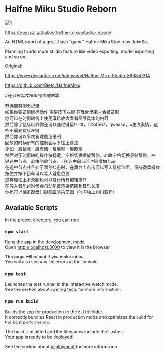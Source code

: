 # Halfne Miku Studio Reborn

![1](https://user-images.githubusercontent.com/14276008/145691466-c11aad20-9ea5-45a6-af14-88a05cb7db4a.gif)

https://yuyuyzl.github.io/halfne-miku-studio-reborn/

An HTML5 port of a great flash "game" Halfne Miku Studio by JohnSu.

Planning to add more studio feature like video exporting, model importing and so on.

Original: 

https://www.deviantart.com/johnsu/art/Halfne-Miku-Studio-396850314

https://github.com/Bietol/HalfneMiku

#还没有写文档但是快速教学

~~节选自群聊天记录~~  
如果你要录制鼠标动作 需要按下左键 在舞台里拖才会被录制  
你可以在时间轴线上使用滚轮放大看看图层具体的内容  
然后除了鼠标以外你还可以通过键盘f1-f8，1234567，qweasd，x更改表情，这些不需要鼠标左键  
然后你可以多次新建图层录制  
回放的时候所有的控制会从下往上叠加  
比如一层鼠标一层表情一层嘴型一层眨眼  
然后对于时间轴的操作快捷键，空格切换播放暂停，shift空格切换录制暂停，左键选中节点，退格删除节点，=在选中层当前时间增加节点  
在选中节点并且处于暂停状态时，在舞台上点击可以写入鼠标位置，保持键盘操作按住并按下回车可以写入键盘位置  
这样理论上不录制也可以进行所有编辑操作  
在导入音乐的时候会自动配置渲染范围到音乐长度  
你也可以使用键盘[ ]键配置渲染范围（时间轴上的[ ]图标）  

## Available Scripts

In the project directory, you can run:

### `npm start`

Runs the app in the development mode.\
Open [http://localhost:3000](http://localhost:3000) to view it in the browser.

The page will reload if you make edits.\
You will also see any lint errors in the console.

### `npm test`

Launches the test runner in the interactive watch mode.\
See the section about [running tests](https://facebook.github.io/create-react-app/docs/running-tests) for more information.

### `npm run build`

Builds the app for production to the `build` folder.\
It correctly bundles React in production mode and optimizes the build for the best performance.

The build is minified and the filenames include the hashes.\
Your app is ready to be deployed!

See the section about [deployment](https://facebook.github.io/create-react-app/docs/deployment) for more information.
